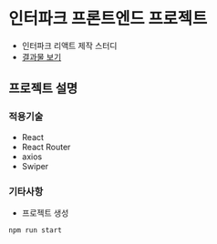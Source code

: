 # 인터파크 프론트엔드 프로젝트

- 인터파크 리액트 제작 스터디
- [결과물 보기](https://)

## 프로젝트 설명

### 적용기술

- React
- React Router
- axios
- Swiper

### 기타사항

- 프로젝트 생성

```js
npm run start
```
